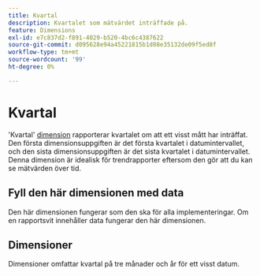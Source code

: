 ```yaml
---
title: Kvartal
description: Kvartalet som mätvärdet inträffade på.
feature: Dimensions
exl-id: e7c837d2-f891-4029-b520-4bc6c4387622
source-git-commit: d095628e94a45221815b1d08e35132de09f5ed8f
workflow-type: tm+mt
source-wordcount: '99'
ht-degree: 0%

---
```


# Kvartal

&#39;Kvartal&#39; [dimension](overview.md) rapporterar kvartalet om att ett visst mått har inträffat. Den första dimensionsuppgiften är det första kvartalet i datumintervallet, och den sista dimensionsuppgiften är det sista kvartalet i datumintervallet. Denna dimension är idealisk för trendrapporter eftersom den gör att du kan se mätvärden över tid.

## Fyll den här dimensionen med data

Den här dimensionen fungerar som den ska för alla implementeringar. Om en rapportsvit innehåller data fungerar den här dimensionen.

## Dimensioner

Dimensioner omfattar kvartal på tre månader och år för ett visst datum.
